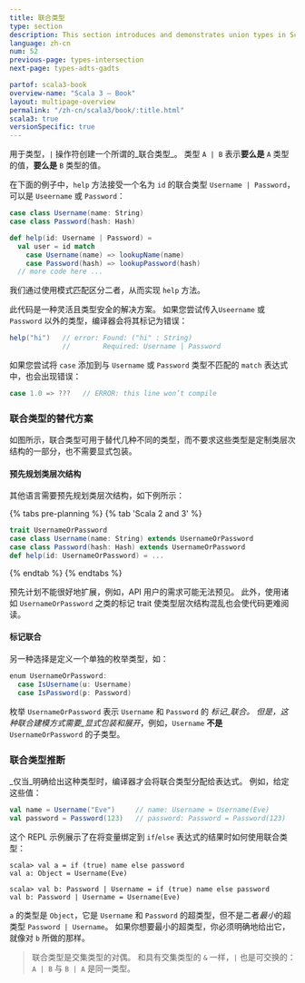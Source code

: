 ```yaml
---
title: 联合类型
type: section
description: This section introduces and demonstrates union types in Scala 3.
language: zh-cn
num: 52
previous-page: types-intersection
next-page: types-adts-gadts

partof: scala3-book
overview-name: "Scala 3 — Book"
layout: multipage-overview
permalink: "/zh-cn/scala3/book/:title.html"
scala3: true
versionSpecific: true
---
```



用于类型，`|` 操作符创建一个所谓的_联合类型_。
类型 `A | B` 表示**要么是** `A` 类型的值，**要么是** `B` 类型的值。

在下面的例子中，`help` 方法接受一个名为 `id` 的联合类型 `Username | Password`，可以是 `Useername` 或 `Password`：

```scala
case class Username(name: String)
case class Password(hash: Hash)

def help(id: Username | Password) =
  val user = id match
    case Username(name) => lookupName(name)
    case Password(hash) => lookupPassword(hash)
  // more code here ...
```

我们通过使用模式匹配区分二者，从而实现 `help` 方法。

此代码是一种灵活且类型安全的解决方案。
如果您尝试传入`Useername` 或 `Password` 以外的类型，编译器会将其标记为错误：

```scala
help("hi")   // error: Found: ("hi" : String)
             //        Required: Username | Password
```

如果您尝试将 `case` 添加到与 `Username` 或 `Password` 类型不匹配的 `match` 表达式中，也会出现错误：

```scala
case 1.0 => ???   // ERROR: this line won’t compile
```

### 联合类型的替代方案

如图所示，联合类型可用于替代几种不同的类型，而不要求这些类型是定制类层次结构的一部分，也不需要显式包装。

#### 预先规划类层次结构

其他语言需要预先规划类层次结构，如下例所示：

{% tabs pre-planning %}
{% tab 'Scala 2 and 3' %}
```scala
trait UsernameOrPassword
case class Username(name: String) extends UsernameOrPassword
case class Password(hash: Hash) extends UsernameOrPassword
def help(id: UsernameOrPassword) = ...
```
{% endtab %}
{% endtabs %}

预先计划不能很好地扩展，例如，API 用户的需求可能无法预见。
此外，使用诸如 `UsernameOrPassword` 之类的标记 trait 使类型层次结构混乱也会使代码更难阅读。

#### 标记联合

另一种选择是定义一个单独的枚举类型，如：

```scala
enum UsernameOrPassword:
  case IsUsername(u: Username)
  case IsPassword(p: Password)
```

枚举 `UsernameOrPassword` 表示 `Username` 和 `Password` 的 _标记_联合。
但是，这种联合建模方式需要_显式包装和展开_，例如，`Username` **不是** `UsernameOrPassword` 的子类型。

### 联合类型推断

_仅当_明确给出这种类型时，编译器才会将联合类型分配给表达式。
例如，给定这些值：

```scala
val name = Username("Eve")     // name: Username = Username(Eve)
val password = Password(123)   // password: Password = Password(123)
```

这个 REPL 示例展示了在将变量绑定到 `if`/`else` 表达式的结果时如何使用联合类型：

````
scala> val a = if (true) name else password
val a: Object = Username(Eve)

scala> val b: Password | Username = if (true) name else password
val b: Password | Username = Username(Eve)
````

`a` 的类型是 `Object`，它是 `Username` 和 `Password` 的超类型，但不是二者*最小*的超类型 `Password | Username`。
如果你想要最小的超类型，你必须明确地给出它，就像对 `b` 所做的那样。

> 联合类型是交集类型的对偶。
> 和具有交集类型的 `&` 一样，`|` 也是可交换的：`A | B` 与 `B | A` 是同一类型。

